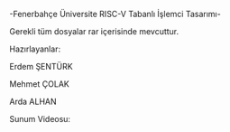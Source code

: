 -Fenerbahçe Üniversite RISC-V Tabanlı İşlemci Tasarımı-

Gerekli tüm dosyalar rar içerisinde mevcuttur.

Hazırlayanlar:

Erdem ŞENTÜRK

Mehmet ÇOLAK

Arda ALHAN

Sunum Videosu: 
